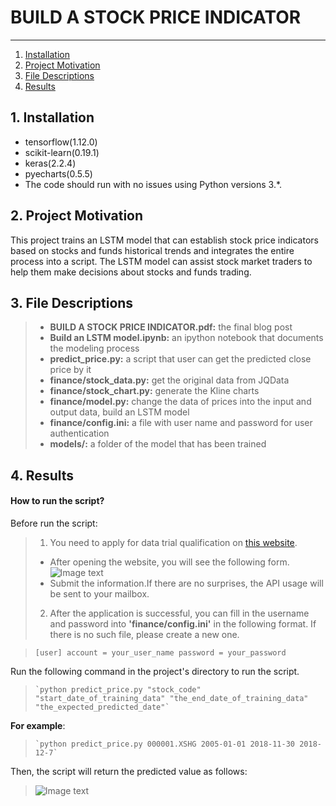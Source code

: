 # BUILD A STOCK PRICE INDICATOR

--------------------------------------
1. [Installation](#installation)
2. [Project Motivation](#motivation)
3. [File Descriptions](#files)
4. [Results](#results)

## 1. Installation <a name="installation"></a>  
- tensorflow(1.12.0)
- scikit-learn(0.19.1)
- keras(2.2.4)
- pyecharts(0.5.5)
- The code should run with no issues using Python versions 3.*.

## 2. Project Motivation <a name="motivation"></a>  

This project trains an LSTM model that can establish stock price indicators based on stocks and funds historical trends and integrates the entire process into a script. The LSTM model can assist stock market traders to help them make decisions about stocks and funds trading.

## 3. File Descriptions <a name="files"></a>   

> * **BUILD A STOCK PRICE INDICATOR.pdf:** the final blog post
> * **Build an LSTM model.ipynb:**  an ipython notebook that documents the modeling process
> * **predict_price.py:** a script that user can get the predicted close price by it
> * **finance/stock_data.py:** get the original data from JQData
> * **finance/stock_chart.py:** generate the Kline charts 
> * **finance/model.py:** change the data of prices into the input and output data, build an LSTM model 
> * **finance/config.ini:** a file with user name and password for user authentication
> * **models/:** a folder of the model that has been trained

## 4. Results <a name="results"></a>  
#### **How to run the script?**
Before run the script:
> 1. You need to apply for data trial qualification on [this website](https://www.joinquant.com/default/index/sdk?f=home&m=banner#jq-sdk-apply).
> - After opening the website, you will see the following form.
> ![Image text](https://github.com/wjh2016/Udacity-DSND-Investment-and-Trading/blob/master/readme-img/apply.png)
> - Submit the information.If there are no surprises, the API usage will be sent to your mailbox.
>
>2. After the application is successful, you can fill in the username and password into **'finance/config.ini'** in the following format. If there is no such file, please create a new one.

>`[user]
account = your_user_name
password = your_password`


Run the following command in the project's directory to run the script.   
>     `python predict_price.py "stock_code" "start_date_of_training_data" "the_end_date_of_training_data" "the_expected_predicted_date"`  

**For example**:   

>     `python predict_price.py 000001.XSHG 2005-01-01 2018-11-30 2018-12-7`  

Then, the script will return the predicted value as follows:
> ![Image text](https://github.com/wjh2016/Udacity-DSND-Investment-and-Trading/blob/master/readme-img/script.png)